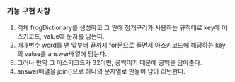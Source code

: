 ### 기능 구현 사항

1. 객체 frogDictionary를 생성하고 그 안에 청개구리가 사용하는 규칙대로 key에 아스키코드, value에 문자를 담는다.
2. 매개변수 word를 맨 앞부터 끝까지 for문으로 돌면서 아스키코드에 해당하는 key의 value를 answer배열에 담는다.
3. 그러나 만약 그 아스키코드가 32이면, 공백이기 때문에 공백을 담아준다.
4. answer배열을 join()으로 하나의 문자열로 만들어 담아 리턴한다.